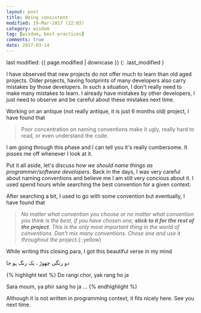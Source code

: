 ```yaml
---
layout: post
title: Being consistent
modified: 19-Mar-2017 (22:03)
category: wisdom
tag: [wisdom, best-practices]
comments: true
date: 2017-03-14
---
```


last modified: {{ page.modified | downcase }}
{: .last_modified }

I have observed that new projects do not offer much to learn than old aged projects. Older projects, having footprints of many developers also carry
mistakes by those developers. In such a situation, I don't really need to make many mistakes to learn. I already have mistakes by other developers, I just
need to observe and be careful about these mistakes next time.

Working on an antique (not really antique, it is just 6 months old) project, I have found that

> Poor concentration on naming conventions make it ugly, really hard to read, or even understand the code.

I am going through this phase and I can tell you it's really cumbersome. It pisses me off whenever I look at it.

Put it all aside, let's discuss *how we should name things as programmer/software developers*. Back in the days, I was very careful about naming conventions and believe me I am still very concious about it. I used spend hours while searching the
best convention for a given context.

After searching a bit, I used to go with some convention but eventually, I have found that

> *No matter what convention you choose or no matter what convention you think is the best, if you have chosen one; **stick to it for the rest of the
> project**. This is the only most important thing in the world of conventions. Don't mix many conventions. Chose one and use it throughout the project.*{:.yellow}

While writing this closing para, I got this beautiful verse in my mind

دو رنگی چھوڑ ، یک رنگ ہو جا

{% highlight text %}
Do rangi chor, yak  rang ho ja

Sara moum, ya phir sang ho ja ...
{% endhighlight %}

Although it is not written in programming context, it fits nicely here. See you next time.
